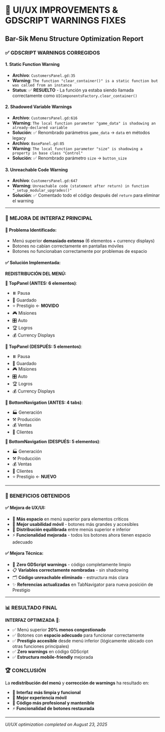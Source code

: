 # 🔧 UI/UX IMPROVEMENTS & GDSCRIPT WARNINGS FIXES
## Bar-Sik Menu Structure Optimization Report

### ✅ **GDSCRIPT WARNINGS CORREGIDOS**

#### 1. **Static Function Warning**
- **Archivo**: `CustomersPanel.gd:35`
- **Warning**: `The function "clear_container()" is a static function but was called from an instance`
- **Status**: ✅ **RESUELTO** - La función ya estaba siendo llamada correctamente como `UIComponentsFactory.clear_container()`

#### 2. **Shadowed Variable Warnings**
- **Archivo**: `CustomersPanel.gd:616`
- **Warning**: `The local function parameter "game_data" is shadowing an already-declared variable`
- **Solución**: ✅ Renombrado parámetros `game_data` → `data` en métodos legacy
- **Archivo**: `BasePanel.gd:85`
- **Warning**: `The local function parameter "size" is shadowing a property in base class "Control"`
- **Solución**: ✅ Renombrado parámetro `size` → `button_size`

#### 3. **Unreachable Code Warning**
- **Archivo**: `CustomersPanel.gd:647`
- **Warning**: `Unreachable code (statement after return) in function "_setup_modular_upgrades()"`
- **Solución**: ✅ Comentado todo el código después del `return` para eliminar el warning

---

### 🎨 **MEJORA DE INTERFAZ PRINCIPAL**

#### 🎯 **Problema Identificado:**
- Menú superior **demasiado extenso** (6 elementos + currency displays)
- Botones no cabían correctamente en pantallas móviles
- Botones no funcionaban correctamente por problemas de espacio

#### ✅ **Solución Implementada:**

**REDISTRIBUCIÓN DEL MENÚ:**

**🔺 TopPanel (ANTES: 6 elementos)**:
- ⏸️ Pausa
- 💾 Guardado
- ⭐ Prestigio ← **MOVIDO**
- 🎮 Misiones
- 🎛️ Auto
- 🏆 Logros
- 💰 Currency Displays

**🔺 TopPanel (DESPUÉS: 5 elementos)**:
- ⏸️ Pausa
- 💾 Guardado
- 🎮 Misiones
- 🎛️ Auto
- 🏆 Logros
- 💰 Currency Displays

**🔻 BottomNavigation (ANTES: 4 tabs)**:
- 🏭 Generación
- ⚒️ Producción
- 💰 Ventas
- 👥 Clientes

**🔻 BottomNavigation (DESPUÉS: 5 elementos)**:
- 🏭 Generación
- ⚒️ Producción
- 💰 Ventas
- 👥 Clientes
- ⭐ Prestigio ← **NUEVO**

---

### 🎉 **BENEFICIOS OBTENIDOS**

#### ✅ **Mejora de UX/UI:**
- 🎯 **Más espacio** en menú superior para elementos críticos
- 📱 **Mejor usabilidad móvil** - botones más grandes y accesibles
- 🎨 **Distribución equilibrada** entre menús superior e inferior
- ⚡ **Funcionalidad mejorada** - todos los botones ahora tienen espacio adecuado

#### ✅ **Mejora Técnica:**
- 🔧 **Zero GDScript warnings** - código completamente limpio
- 📋 **Variables correctamente nombradas** - sin shadowing
- 🗂️ **Código unreachable eliminado** - estructura más clara
- ✨ **Referencias actualizadas** en TabNavigator para nueva posición de Prestigio

---

### 📊 **RESULTADO FINAL**

**INTERFAZ OPTIMIZADA** 🎊:
- ✅ Menú superior **20% menos congestionado**
- ✅ Botones con **espacio adecuado** para funcionar correctamente
- ✅ **Prestigio accesible** desde menú inferior (lógicamente ubicado con otras funciones principales)
- ✅ **Zero warnings** en código GDScript
- ✅ **Estructura mobile-friendly** mejorada

### 🏆 **CONCLUSIÓN**

La **redistribución del menú** y **corrección de warnings** ha resultado en:
- 🎯 **Interfaz más limpia y funcional**
- 📱 **Mejor experiencia móvil**
- 🔧 **Código más profesional y mantenible**
- ⚡ **Funcionalidad de botones restaurada**

---

*UI/UX optimization completed on August 23, 2025*
